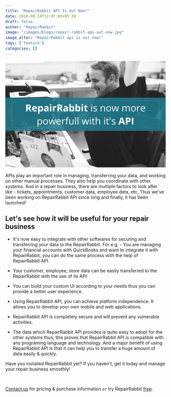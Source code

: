 ```yaml
---
title: "RepairRabbit API Is Out Now!"
date: 2018-09-14T12:07:03+05:30
draft: false
auther: "RepairRabbit"
image: "/images/blogs/repair-rabbit-api-out-now.jpg"
image_alter: "RepairRabbit api is out now!"
tags: ['feature']
categories: []
---
```


<img src="/images/blogs/repair-rabbit-api-out-now.jpg" alt="RepairRabbit api is out now!" />


APIs play an important role in managing, transferring your data, and working on other manual processes. They also help you coordinate with other systems. And in a repair business, there are multiple factors to look after like - tickets, appointments, customer data, employee data, etc. 
Thus we've been working on RepairRabbit API since long and finally, it has been launched! 

## Let's see how it will be useful for your repair business

- It's now easy to integrate with other softwares for securing and transferring your data to the RepairRabbit. For e.g. - You are managing your financial accounts with QuickBooks and want to integrate it with RepairRabbit, you can do the same process with the help of RepairRabbit API. 

- Your customer, employee, store data can be easily transferred to the RepairRabbit with the use of its API. 

- You can build your custom UI according to your needs thus you can provide a better user experience.

- Using RepairRabbit API, you can achieve platform independence. It allows you to develop your own mobile and web applications. 

- RepairRabbit API is completely secure and will prevent any vulnerable activities. 

- The data which RepairRabbit API provides is quite easy to adopt for the other systems thus, this proves that RepairRabbit API is compatible with any programing language and technology. And a major benefit of using RepairRabbit API is that it can help you to transfer a huge amount of data easily & quickly. 


Have you installed RepairRabbit yet? If you haven't, get it today and manage your repair business smoothly! 

<br>

<a href="mailto:contact@repairrabbit.co?subject=Query of RepairRabbit" target="_blank">Contact us</a> for pricing & purchase information `or` try RepairRabbit <a href="https://demo.repairrabbit.co/admin" rel="noopener" target="_blank" title="RepairRabbit Demo">free</a>.

<br>
